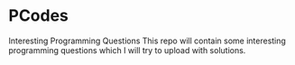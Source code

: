 # PCodes
Interesting Programming Questions
This repo will contain some interesting programming questions which I will try to upload with solutions.
